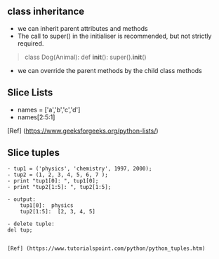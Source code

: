 ## class inheritance

- we can inherit parent attributes and methods
- The call to super() in the initialiser is recommended, but not strictly required.
> class Dog(Animal):
>   def __init__():
>       super().__init__()

- we can override the parent methods by the child class methods



## Slice Lists

- names = ['a','b','c','d']
- names[2:5:1]

[Ref] (https://www.geeksforgeeks.org/python-lists/)

## Slice tuples

    - tup1 = ('physics', 'chemistry', 1997, 2000);
    - tup2 = (1, 2, 3, 4, 5, 6, 7 );
    - print "tup1[0]: ", tup1[0];
    - print "tup2[1:5]: ", tup2[1:5];

    - output:
        tup1[0]:  physics
        tup2[1:5]:  [2, 3, 4, 5]

    - delete tuple:
    del tup;


    [Ref] (https://www.tutorialspoint.com/python/python_tuples.htm)
